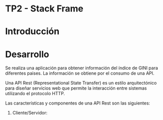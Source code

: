 # TP2 - Stack Frame

# Introducción

# Desarrollo

Se realiza una aplicación para obtener información del índice de GINI para diferentes paises. La información se obtiene por el consumo de una API.

Una API Rest (Representational State Transfer) es un estilo arquitectónico para diseñar servicios web que permite la interacción entre sistemas utilizando el protocolo HTTP. 

Las características y componentes de una API Rest son las siguientes:

1. Cliente/Servidor: 